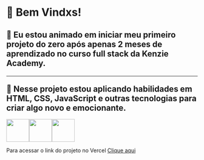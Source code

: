 <h1> 🌴 Bem Vindxs! </h1>
<h2> 🌱  Eu estou animado em iniciar meu primeiro projeto do zero após apenas 2 meses de aprendizado no curso full stack da Kenzie Academy.
<hr>
 🐥 Nesse projeto estou aplicando habilidades em HTML, CSS, JavaScript e outras tecnologias para criar algo novo e emocionante.</h2>
 
 <img align="center" width="60px" src="https://cdn.jsdelivr.net/gh/devicons/devicon/icons/html5/html5-original.svg" /><img align="center" width="60px" src="https://cdn.jsdelivr.net/gh/devicons/devicon/icons/css3/css3-original.svg" /><img align="center" width="60px" src="https://cdn.jsdelivr.net/gh/devicons/devicon/icons/javascript/javascript-original.svg" />
<p>Para acessar o link do projeto no Vercel  <a href="https://projeto-front-end-e-commerce.vercel.app/">Clique aqui</a></p>
          
          

